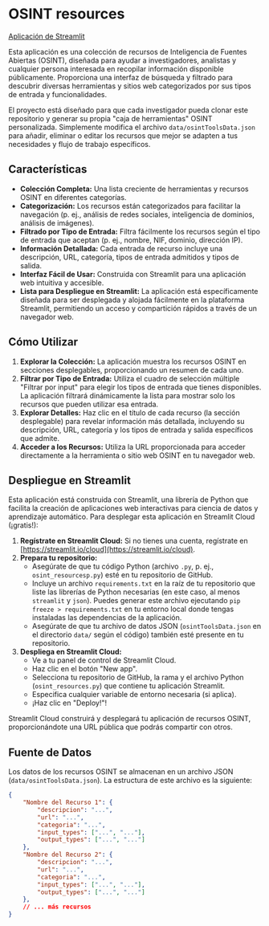 # OSINT resources

[Aplicación de Streamlit](https://osint-resources-x79tofbf6wggw8ua9gswfe.streamlit.app)

Esta aplicación es una colección de recursos de Inteligencia de Fuentes Abiertas (OSINT), diseñada para ayudar a investigadores, analistas y cualquier persona interesada en recopilar información disponible públicamente. Proporciona una interfaz de búsqueda y filtrado para descubrir diversas herramientas y sitios web categorizados por sus tipos de entrada y funcionalidades.

El proyecto está diseñado para que cada investigador pueda clonar este repositorio y generar su propia "caja de herramientas" OSINT personalizada. Simplemente modifica el archivo `data/osintToolsData.json` para añadir, eliminar o editar los recursos que mejor se adapten a tus necesidades y flujo de trabajo específicos.

## Características

* **Colección Completa:** Una lista creciente de herramientas y recursos OSINT en diferentes categorías.
* **Categorización:** Los recursos están categorizados para facilitar la navegación (p. ej., análisis de redes sociales, inteligencia de dominios, análisis de imágenes).
* **Filtrado por Tipo de Entrada:** Filtra fácilmente los recursos según el tipo de entrada que aceptan (p. ej., nombre, NIF, dominio, dirección IP).
* **Información Detallada:** Cada entrada de recurso incluye una descripción, URL, categoría, tipos de entrada admitidos y tipos de salida.
* **Interfaz Fácil de Usar:** Construida con Streamlit para una aplicación web intuitiva y accesible.
* **Lista para Despliegue en Streamlit:** La aplicación está específicamente diseñada para ser desplegada y alojada fácilmente en la plataforma Streamlit, permitiendo un acceso y compartición rápidos a través de un navegador web.

## Cómo Utilizar

1.  **Explorar la Colección:** La aplicación muestra los recursos OSINT en secciones desplegables, proporcionando un resumen de cada uno.
2.  **Filtrar por Tipo de Entrada:** Utiliza el cuadro de selección múltiple "Filtrar por input" para elegir los tipos de entrada que tienes disponibles. La aplicación filtrará dinámicamente la lista para mostrar solo los recursos que pueden utilizar esa entrada.
3.  **Explorar Detalles:** Haz clic en el título de cada recurso (la sección desplegable) para revelar información más detallada, incluyendo su descripción, URL, categoría y los tipos de entrada y salida específicos que admite.
4.  **Acceder a los Recursos:** Utiliza la URL proporcionada para acceder directamente a la herramienta o sitio web OSINT en tu navegador web.

## Despliegue en Streamlit

Esta aplicación está construida con Streamlit, una librería de Python que facilita la creación de aplicaciones web interactivas para ciencia de datos y aprendizaje automático. Para desplegar esta aplicación en Streamlit Cloud (¡gratis!):

1.  **Regístrate en Streamlit Cloud:** Si no tienes una cuenta, regístrate en [https://streamlit.io/cloud](https://streamlit.io/cloud).
2.  **Prepara tu repositorio:**
    * Asegúrate de que tu código Python (archivo `.py`, p. ej., `osint_resourcesp.py`) esté en tu repositorio de GitHub.
    * Incluye un archivo `requirements.txt` en la raíz de tu repositorio que liste las librerías de Python necesarias (en este caso, al menos `streamlit` y `json`). Puedes generar este archivo ejecutando `pip freeze > requirements.txt` en tu entorno local donde tengas instaladas las dependencias de la aplicación.
    * Asegúrate de que tu archivo de datos JSON (`osintToolsData.json` en el directorio `data/` según el código) también esté presente en tu repositorio.
3.  **Despliega en Streamlit Cloud:**
    * Ve a tu panel de control de Streamlit Cloud.
    * Haz clic en el botón "New app".
    * Selecciona tu repositorio de GitHub, la rama y el archivo Python (`osint_resources.py`) que contiene tu aplicación Streamlit.
    * Especifica cualquier variable de entorno necesaria (si aplica).
    * ¡Haz clic en "Deploy!"!

Streamlit Cloud construirá y desplegará tu aplicación de recursos OSINT, proporcionándote una URL pública que podrás compartir con otros.

## Fuente de Datos

Los datos de los recursos OSINT se almacenan en un archivo JSON (`data/osintToolsData.json`). La estructura de este archivo es la siguiente:

```json
{
    "Nombre del Recurso 1": {
        "descripcion": "...",
        "url": "...",
        "categoria": "...",
        "input_types": ["...", "..."],
        "output_types": ["...", "..."]
    },
    "Nombre del Recurso 2": {
        "descripcion": "...",
        "url": "...",
        "categoria": "...",
        "input_types": ["...", "..."],
        "output_types": ["...", "..."]
    },
    // ... más recursos
}
